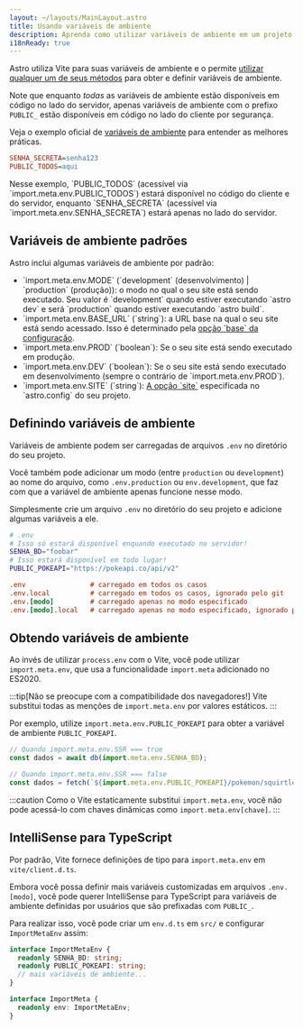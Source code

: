 ```yaml
---
layout: ~/layouts/MainLayout.astro
title: Usando variáveis de ambiente
description: Aprenda como utilizar variáveis de ambiente em um projeto Astro.
i18nReady: true
---
```


Astro utiliza Vite para suas variáveis de ambiente e o permite [utilizar qualquer um de seus métodos](https://vitejs.dev/guide/env-and-mode.html) para obter e definir variáveis de ambiente.

Note que enquanto _todas_ as variáveis de ambiente estão disponíveis em código no lado do servidor, apenas variáveis de ambiente com o prefixo `PUBLIC_` estão disponíveis em código no lado do cliente por segurança.

Veja o exemplo oficial de [variáveis de ambiente](https://github.com/withastro/astro/tree/main/examples/env-vars) para entender as melhores práticas.

```ini
SENHA_SECRETA=senha123
PUBLIC_TODOS=aqui
```
<p>
Nesse exemplo, `PUBLIC_TODOS` (acessível via `import.meta.env.PUBLIC_TODOS`) estará disponível no código do cliente e do servidor, enquanto `SENHA_SECRETA` (acessível via `import.meta.env.SENHA_SECRETA`) estará apenas no lado do servidor.
</p>

## Variáveis de ambiente padrões

Astro inclui algumas variáveis de ambiente por padrão:
<ul>
<li> `import.meta.env.MODE` (`development` (desenvolvimento) | `production` (produção)): o modo no qual o seu site está sendo executado. Seu valor é `development` quando estiver executando `astro dev` e será `production` quando estiver executando `astro build`.</li>

<li> `import.meta.env.BASE_URL` (`string`): a URL base na qual o seu site está sendo acessado. Isso é determinado pela <a href="/pt-BR/reference/configuration-reference/#base">opção `base` da configuração</a>.</li>

<li> `import.meta.env.PROD` (`boolean`): Se o seu site está sendo executado em produção.</li>

<li> `import.meta.env.DEV` (`boolean`): Se o seu site está sendo executado em desenvolvimento (sempre o contrário de `import.meta.env.PROD`).</li>
<li>`import.meta.env.SITE` (`string`): <a href="/pt-BR/reference/configuration-reference/#site">A opção `site`</a> especificada no `astro.config` do seu projeto.</li>
</ul>

## Definindo variáveis de ambiente

Variáveis de ambiente podem ser carregadas de arquivos `.env` no diretório do seu projeto.

Você também pode adicionar um modo (entre `production` ou `development`) ao nome do arquivo, como `.env.production` ou `env.development`, que faz com que a variável de ambiente apenas funcione nesse modo.

Simplesmente crie um arquivo `.env` no diretório do seu projeto e adicione algumas variáveis a ele.

```bash
# .env
# Isso só estará disponível enquando executado no servidor!
SENHA_BD="foobar"
# Isso estará disponível em todo lugar!
PUBLIC_POKEAPI="https://pokeapi.co/api/v2"
```

```ini
.env                # carregado em todos os casos
.env.local          # carregado em todos os casos, ignorado pelo git
.env.[modo]         # carregado apenas no modo especificado
.env.[modo].local   # carregado apenas no modo especificado, ignorado pelo git
```

## Obtendo variáveis de ambiente

<p>

Ao invés de utilizar `process.env` com o Vite, você pode utilizar `import.meta.env`, que usa a funcionalidade `import.meta` adicionado no ES2020.
</p>

:::tip[Não se preocupe com a compatibilidade dos navegadores!]
Vite substitui todas as menções de `import.meta.env` por valores estáticos.
:::

<p>

Por exemplo, utilize `import.meta.env.PUBLIC_POKEAPI` para obter a variável de ambiente `PUBLIC_POKEAPI`.
</p>

```js
// Quando import.meta.env.SSR === true
const dados = await db(import.meta.env.SENHA_BD);

// Quando import.meta.env.SSR === false
const dados = fetch(`${import.meta.env.PUBLIC_POKEAPI}/pokemon/squirtle`);
```

:::caution
Como o Vite estaticamente substitui `import.meta.env`, você não pode acessá-lo com chaves dinâmicas como `import.meta.env[chave]`.
:::


## IntelliSense para TypeScript

<p>

Por padrão, Vite fornece definições de tipo para `import.meta.env` em `vite/client.d.ts`. 
</p>

Embora você possa definir mais variáveis customizadas em arquivos `.env.[modo]`, você pode querer IntelliSense para TypeScript para variáveis de ambiente definidas por usuários que são prefixadas com `PUBLIC_`.

Para realizar isso, você pode criar um `env.d.ts` em `src/` e configurar `ImportMetaEnv` assim:

```ts
interface ImportMetaEnv {
  readonly SENHA_BD: string;
  readonly PUBLIC_POKEAPI: string;
  // mais variáveis de ambiente...
}

interface ImportMeta {
  readonly env: ImportMetaEnv;
}
```
